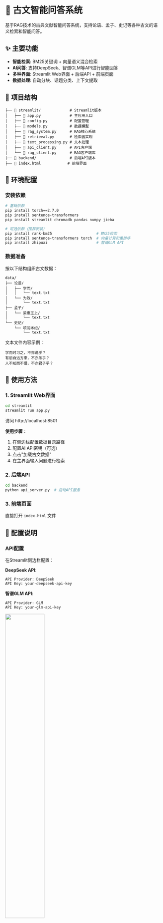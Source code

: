 # 📜 古文智能问答系统

基于RAG技术的古典文献智能问答系统，支持论语、孟子、史记等各种古文的语义检索和智能问答。

## ✨ 主要功能

- **智能检索**: BM25关键词 + 向量语义混合检索
- **AI问答**: 支持DeepSeek、智谱GLM等API进行智能回答
- **多种界面**: Streamlit Web界面 + 后端API + 前端页面
- **数据处理**: 自动分块、话题分类、上下文提取



## 📁 项目结构

```
├── 📁 streamlit/             # Streamlit版本
│   ├── 📄 app.py             # 主应用入口
│   ├── 📄 config.py          # 配置管理
│   ├── 📄 models.py          # 数据模型
│   ├── 📄 rag_system.py      # RAG核心系统
│   ├── 📄 retrieval.py       # 检索器实现
│   ├── 📄 text_processing.py # 文本处理
│   ├── 📄 api_client.py      # API客户端
│   └── 📄 rag_client.py      # RAG客户端库
├── 📁 backend/               # 后端API版本
├── 📄 index.html            # 前端界面
```



## 🚀 环境配置

### 安装依赖

```bash
# 基础依赖
pip install torch==2.7.0
pip install sentence-transformers
pip install streamlit chromadb pandas numpy jieba

# 可选依赖（推荐安装）
pip install rank-bm25                    # BM25检索
pip install sentence-transformers torch  # 向量计算和重排序
pip install zhipuai                      # 智谱GLM API
```

### 数据准备

按以下结构组织古文数据：

```
data/
├── 论语/
│   ├── 学而/
│   │   └── text.txt
│   └── 为政/
│       └── text.txt
├── 孟子/
│   └── 梁惠王上/
│       └── text.txt
└── 史记/
    └── 项羽本纪/
        └── text.txt
```

文本文件内容示例：

```
学而时习之，不亦说乎？
有朋自远方来，不亦乐乎？
人不知而不愠，不亦君子乎？
```

## 📖 使用方法

### 1. Streamlit Web界面

```bash
cd streamlit
streamlit run app.py
```

访问 http://localhost:8501

**使用步骤**：

1. 在侧边栏配置数据目录路径
2. 配置AI API密钥（可选）
3. 点击"加载古文数据"
4. 在主界面输入问题进行检索

### 2. 后端API

```bash
cd backend
python api_server.py  # 启动API服务
```

### 3. 前端页面

直接打开 `index.html` 文件

## 🔧 配置说明

### API配置

在Streamlit侧边栏配置：

**DeepSeek API**:

```
API Provider: DeepSeek
API Key: your-deepseek-api-key
```

**智谱GLM API**:

```
API Provider: GLM
API Key: your-glm-api-key
```

<img src="assets/rag_configuration_AI.png" alt="" width="50%">


### 检索参数

- **检索模式**: 混合检索（推荐）/ 向量检索 / 关键词检索
- **返回数量**: 1-20个结果
- **重排序**: 可选启用BGE重排序模型

<img src="assets/rag_configuration_retrieve.png" alt="" width="50%">


## 💡 使用示例

### 基础查询

```
问题: "什么是仁？"
系统会自动搜索相关古文并生成智能回答
```

### 指定范围查询

```
指定书名: "论语"
指定篇章: "学而"
问题: "学习的方法"
```

### 智能检索
- 配置大模型API
- 勾选 智能查询优化
  
![](assets/rag_example1.png)


### 多轮检索
- 配置大模型API
- 勾选 启用多轮检索

![](assets/rag_example2.png)



### 后端API调用示例

```python
from rag_client import RAGClient

# 创建客户端
client = RAGClient("http://localhost:8000")

# 智能搜索
response = client.smart_search("如何修身养性", top_k=5)
print(response.results[0].content)

# 直接搜索
response = client.direct_search(
    "什么是仁", 
    bm25_weight=0.3, 
    vector_weight=0.7
)
```



## ⚠️ 注意事项

1. **首次运行**需要下载embedding模型，可能需要一些时间
2. **GPU推荐**但非必需，CPU也可以运行
3. **API密钥**是可选的，不配置也可以进行基础检索
4. **数据量**较大时建议使用8GB以上内存
